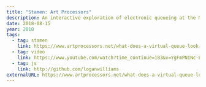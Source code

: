 ```yaml
---
title: "Stamen: Art Processors"
description: An interactive exploration of electronic queueing at the Museum of Old and New Art in Tasmania.
date: 2018-08-15
year: 2018
tags:
  - tag: stamen
    link: https://www.artprocessors.net/what-does-a-virtual-queue-look-like/
  - tag: video
    link: https://www.youtube.com/watch?time_continue=183&v=YgFmPNINc-E
  - tag: js
    link: http://github.com/loganwilliams
externalURL: https://www.artprocessors.net/what-does-a-virtual-queue-look-like/
---
```

